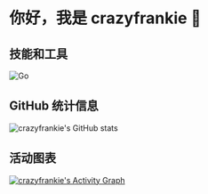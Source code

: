 # 你好，我是 crazyfrankie 👋

## 技能和工具
![Go](https://img.shields.io/badge/Go-%2300ADD8.svg?style=flat&logo=go&logoColor=white)

## GitHub 统计信息
![crazyfrankie's GitHub stats](https://github-readme-stats.vercel.app/api?username=crazyfrankie&show_icons=true&theme=radical)

## 活动图表
[![crazyfrankie's Activity Graph](https://github-readme-activity-graph.cyclic.app/graph?username=crazyfrankie&theme=react-dark)](https://github.com/ashutosh00710/github-readme-activity-graph)

<!--
**crazyfrankie/crazyfrankie** is a ✨ _special_ ✨ repository because its `README.md` (this file) appears on your GitHub profile.

Here are some ideas to get you started:

- 🔭 I’m currently working on ...
- 🌱 I’m currently learning ...
- 👯 I’m looking to collaborate on ...
- 🤔 I’m looking for help with ...
- 💬 Ask me about ...
- 📫 How to reach me: ...
- 😄 Pronouns: ...
- ⚡ Fun fact: ...
-->
